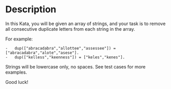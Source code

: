 # Description

In this Kata, you will be given an array of strings, and your task is to remove all consecutive duplicate letters from each string in the array.

For example:

```
-   dup(["abracadabra","allottee","assessee"]) = ["abracadabra","alote","asese"].
-   dup(["kelless","keenness"]) = ["keles","kenes"].
```

Strings will be lowercase only, no spaces. See test cases for more examples.

Good luck!
